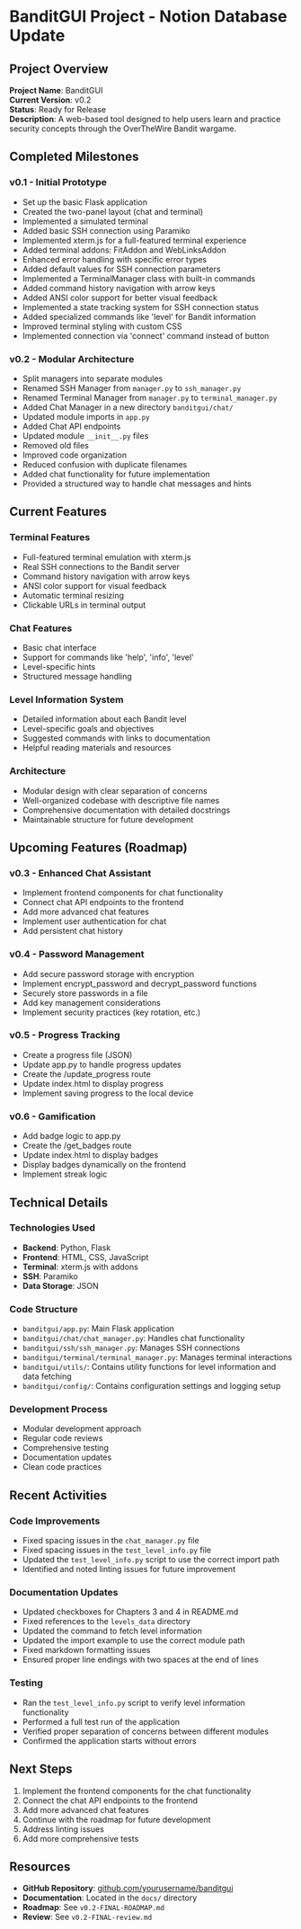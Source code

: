 # BanditGUI Project - Notion Database Update

## Project Overview

**Project Name**: BanditGUI  
**Current Version**: v0.2  
**Status**: Ready for Release  
**Description**: A web-based tool designed to help users learn and practice security concepts through the OverTheWire Bandit wargame.

## Completed Milestones

### v0.1 - Initial Prototype
- Set up the basic Flask application
- Created the two-panel layout (chat and terminal)
- Implemented a simulated terminal
- Added basic SSH connection using Paramiko
- Implemented xterm.js for a full-featured terminal experience
- Added terminal addons: FitAddon and WebLinksAddon
- Enhanced error handling with specific error types
- Added default values for SSH connection parameters
- Implemented a TerminalManager class with built-in commands
- Added command history navigation with arrow keys
- Added ANSI color support for better visual feedback
- Implemented a state tracking system for SSH connection status
- Added specialized commands like 'level' for Bandit information
- Improved terminal styling with custom CSS
- Implemented connection via 'connect' command instead of button

### v0.2 - Modular Architecture
- Split managers into separate modules
- Renamed SSH Manager from `manager.py` to `ssh_manager.py`
- Renamed Terminal Manager from `manager.py` to `terminal_manager.py`
- Added Chat Manager in a new directory `banditgui/chat/`
- Updated module imports in `app.py`
- Added Chat API endpoints
- Updated module `__init__.py` files
- Removed old files
- Improved code organization
- Reduced confusion with duplicate filenames
- Added chat functionality for future implementation
- Provided a structured way to handle chat messages and hints

## Current Features

### Terminal Features
- Full-featured terminal emulation with xterm.js
- Real SSH connections to the Bandit server
- Command history navigation with arrow keys
- ANSI color support for visual feedback
- Automatic terminal resizing
- Clickable URLs in terminal output

### Chat Features
- Basic chat interface
- Support for commands like 'help', 'info', 'level'
- Level-specific hints
- Structured message handling

### Level Information System
- Detailed information about each Bandit level
- Level-specific goals and objectives
- Suggested commands with links to documentation
- Helpful reading materials and resources

### Architecture
- Modular design with clear separation of concerns
- Well-organized codebase with descriptive file names
- Comprehensive documentation with detailed docstrings
- Maintainable structure for future development

## Upcoming Features (Roadmap)

### v0.3 - Enhanced Chat Assistant
- Implement frontend components for chat functionality
- Connect chat API endpoints to the frontend
- Add more advanced chat features
- Implement user authentication for chat
- Add persistent chat history

### v0.4 - Password Management
- Add secure password storage with encryption
- Implement encrypt_password and decrypt_password functions
- Securely store passwords in a file
- Add key management considerations
- Implement security practices (key rotation, etc.)

### v0.5 - Progress Tracking
- Create a progress file (JSON)
- Update app.py to handle progress updates
- Create the /update_progress route
- Update index.html to display progress
- Implement saving progress to the local device

### v0.6 - Gamification
- Add badge logic to app.py
- Create the /get_badges route
- Update index.html to display badges
- Display badges dynamically on the frontend
- Implement streak logic

## Technical Details

### Technologies Used
- **Backend**: Python, Flask
- **Frontend**: HTML, CSS, JavaScript
- **Terminal**: xterm.js with addons
- **SSH**: Paramiko
- **Data Storage**: JSON

### Code Structure
- `banditgui/app.py`: Main Flask application
- `banditgui/chat/chat_manager.py`: Handles chat functionality
- `banditgui/ssh/ssh_manager.py`: Manages SSH connections
- `banditgui/terminal/terminal_manager.py`: Manages terminal interactions
- `banditgui/utils/`: Contains utility functions for level information and data fetching
- `banditgui/config/`: Contains configuration settings and logging setup

### Development Process
- Modular development approach
- Regular code reviews
- Comprehensive testing
- Documentation updates
- Clean code practices

## Recent Activities

### Code Improvements
- Fixed spacing issues in the `chat_manager.py` file
- Fixed spacing issues in the `test_level_info.py` file
- Updated the `test_level_info.py` script to use the correct import path
- Identified and noted linting issues for future improvement

### Documentation Updates
- Updated checkboxes for Chapters 3 and 4 in README.md
- Fixed references to the `levels_data` directory
- Updated the command to fetch level information
- Updated the import example to use the correct module path
- Fixed markdown formatting issues
- Ensured proper line endings with two spaces at the end of lines

### Testing
- Ran the `test_level_info.py` script to verify level information functionality
- Performed a full test run of the application
- Verified proper separation of concerns between different modules
- Confirmed the application starts without errors

## Next Steps

1. Implement the frontend components for the chat functionality
2. Connect the chat API endpoints to the frontend
3. Add more advanced chat features
4. Continue with the roadmap for future development
5. Address linting issues
6. Add more comprehensive tests

## Resources

- **GitHub Repository**: [github.com/yourusername/banditgui](https://github.com/therealfredp3d/making-banditgui)
- **Documentation**: Located in the `docs/` directory
- **Roadmap**: See `v0.2-FINAL-ROADMAP.md`
- **Review**: See `v0.2-FINAL-review.md`
